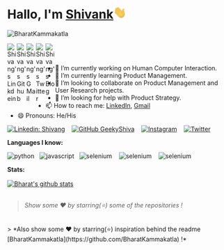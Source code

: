 <h1>Hallo, I'm <a href="https://www.linkedin.com/in/particlepanda/">Shivank</a><img src="https://raw.githubusercontent.com/ABSphreak/ABSphreak/master/gifs/Hi.gif" width="30px"></h1>

<p align="left"> <img src="https://komarev.com/ghpvc/?username=GeekyShiva&label=Views&color=green&style=for-the-badge" alt="BharatKammakatla" /> </p>

<a href="https://www.linkedin.com/in/particlepanda/">
  <img align="left" alt="Shivang's Linkdein" width="22px" src="https://cdn.jsdelivr.net/npm/simple-icons@v3/icons/linkedin.svg" />
</a>
<a href="https://github.com/GeekyShiva">
  <img align="left" alt="Shivang's Github" width="22px" src="https://cdn.jsdelivr.net/npm/simple-icons@v3/icons/github.svg" />
</a>
<a href="mailto:shivank1995@gmail.com">
  <img align="left" alt="Shivang's GMail" width="22px" src="https://cdn.jsdelivr.net/npm/simple-icons@v3/icons/gmail.svg" />
</a>
<a href="https://twitter.com/pandastichuman">
  <img align="left" alt="Shivang's Twitter" width="22px" src="https://cdn.jsdelivr.net/npm/simple-icons@v3/icons/twitter.svg" />
</a>
<a href="https://medium.com/@geekyshiva">
  <img align="left" alt="Shivang's Blog" width="22px" src="https://cdn.jsdelivr.net/npm/simple-icons@v3/icons/hashnode.svg" />
</a>

<br />
<br />

- 🔭 I’m currently working on Human Computer Interaction.
- 🌱 I’m currently learning Product Management.
- 👯 I’m looking to collaborate on Product Management and User Research projects.
- 🤔 I’m looking for help with Product Strategy.
- 📫 How to reach me: [LinkedIn](https://www.linkedin.com/in/particlepanda/), [Gmail](mailto:shivank1995@gmail.com)
- 😄 Pronouns: He/His

[![Linkedin: Shivang](https://img.shields.io/badge/linkedin-%230077B5.svg?&style=for-the-badge&logo=linkedin&logoColor=white)](https://www.linkedin.com/in/particlepanda/)&nbsp;&nbsp;&nbsp;
[![GitHub GeekyShiva](https://img.shields.io/badge/github-%23100000.svg?&style=for-the-badge&logo=github&logoColor=white)](https://github.com/GeekyShiva)&nbsp;&nbsp;&nbsp;
[![Instagram](https://img.shields.io/badge/instagram-%23E4405F.svg?&style=for-the-badge&logo=instagram&logoColor=white)](https://www.instagram.com/particle_panda/)&nbsp;&nbsp;&nbsp;
[![Twitter](https://img.shields.io/badge/twitter-%231DA1F2.svg?&style=for-the-badge&logo=twitter&logoColor=white)](https://twitter.com/pandastichuman)


**Languages I know:**

<p align="left"><img height="" width="" alt="python" src="https://img.shields.io/badge/python%20-%2314354C.svg?&style=for-the-badge&logo=python&logoColor=white" />&nbsp;&nbsp;&nbsp;<img height="28" width="115" alt="javascript" src="https://img.shields.io/badge/javascript-%23F7DF1E.svg?&style=flat-square&logo=javascript&logoColor=black&labelColor=black" />&nbsp;&nbsp;&nbsp;<img height="30" width="" alt="selenium" src="https://img.shields.io/badge/c%23%20-%23239120.svg?&style=for-the-badge&logo=c-sharp&logoColor=white" />&nbsp;&nbsp;&nbsp;
<img height="30" width="" alt="selenium" src="https://img.shields.io/badge/java-%23ED8B00.svg?&style=for-the-badge&logo=java&logoColor=white" />&nbsp;&nbsp;&nbsp;
<img height="32" width="" alt="selenium" src="	https://img.shields.io/badge/rust-%23000000.svg?&style=for-the-badge&logo=rust&logoColor=white" />&nbsp;&nbsp;&nbsp;


**Stats:**

<a href="https://github.com/GeekyShiva">
  <img align="center" src="https://github-readme-stats.bharatkammakatla.vercel.app/api?username=GeekyShiva&show_icons=true&theme=dracula" alt="Bharat's github stats"/>
</a>

<br />
<br />

> *Show some ❤️ by starring(⭐) some of the repositories !*
<br  />
> *Also show some ❤️ by starring(⭐) inspiration behind the readme [BharatKammakatla](https://github.com/BharatKammakatla) !*
